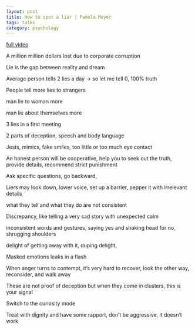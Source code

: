```yaml
---
layout: post
title: How to spot a liar | Pamela Meyer
tags: talks
category: psychology 
--- 
```


[full video](https://www.youtube.com/watch?v=P_6vDLq64gE)


A million million dollars lost due to corporate corruption 

Lie is the gap between reality and dream 

Average person tells 2 lies a day -> so let me tell 0, 100% truth 

People tell more lies to strangers

 man lie to woman more

 man lie about themselves more

3 lies in a first meeting 

2 parts of deception, speech and body language 

Jests, mimics, fake smiles, too little or too much eye contact

An honest person will be cooperative, help you to seek out the truth, provide details, recommend strict punishment 

Ask specific questions, go backward, 

Liers may look down, lower voice, set up a barrier, pepper it with irrelevant details

what they tell and what they do are not consistent

Discrepancy, like telling a very sad story with unexpected calm

inconsistent words and gestures, saying yes and shaking head for no, shrugging shoulders 

delight of getting away with it, duping delight, 

Masked emotions leaks in a flash 

When anger turns to contempt, it’s very hard to recover, look the other way, reconsider, and walk away 

These are not proof of deception but when they come in clusters, this is your signal 

Switch to the curiosity mode 

Treat with dignity and have some rapport, don’t be aggressive, it doesn’t work 




